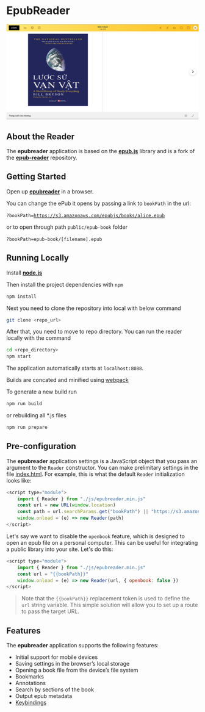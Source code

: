 # EpubReader

<img src="./demo-ui.png"/>

## About the Reader

The <strong>epubreader</strong> application is based on the <a style="text-decoration: underline;"><strong>epub.js</strong></a> library and is a fork of the <a style="text-decoration: underline;"><strong>epub-reader</strong></a> repository.

## Getting Started

Open up <a style="text-decoration: underline;"><strong>epubreader</strong></a> in a browser.

You can change the ePub it opens by passing a link to <code>bookPath</code> in the url:

<code>?bookPath=https://s3.amazonaws.com/epubjs/books/alice.epub</code>

or to open through path `public/epub-book` folder

<code>?bookPath=epub-book/[filename].epub</code>

## Running Locally

Install <a href="https://nodejs.org/en/" style="text-decoration: underline;"><strong>node.js</strong></a>

Then install the project dependencies with <code>npm</code>

```sh
npm install
```

Next you need to clone the repository into local with below command

```sh
git clone <repo_url>
```

After that, you need to move to repo directory.
You can run the reader locally with the command

```sh
cd <repo_directory>
npm start
```

The application automatically starts at `localhost:8088`.

Builds are concated and minified using <a href="https://github.com/webpack/webpack" style="text-decoration: underline;">webpack</a>

To generate a new build run

```sh
npm run build
```

or rebuilding all \*.js files

```sh
npm run prepare
```

## Pre-configuration

The <strong>epubreader</strong> application settings is a JavaScript object that you pass an argument to the `Reader` constructor. You can make prelimitary settings in the file <a style="text-decoration: underline;">index.html</a>. For example, this is what the default `Reader` initialization looks like:

```js
<script type="module">
    import { Reader } from "./js/epubreader.min.js"
    const url = new URL(window.location)
    const path = url.searchParams.get("bookPath") || "https://s3.amazonaws.com/moby-dick/"
    window.onload = (e) => new Reader(path)
</script>
```

Let's say we want to disable the `openbook` feature, which is designed to open an epub file on a personal computer. This can be useful for integrating a public library into your site. Let's do this:

```js
<script type="module">
    import { Reader } from "./js/epubreader.min.js"
    const url = "{{bookPath}}"
    window.onload = (e) => new Reader(url, { openbook: false })
</script>
```

> Note that the `{{bookPath}}` replacement token is used to define the `url` string variable. This simple solution will allow you to set up a route to pass the target URL.

## Features
The <strong>epubreader</strong> application supports the following features:
* Initial support for mobile devices
* Saving settings in the browser’s local storage
* Opening a book file from the device’s file system
* Bookmarks
* Annotations
* Search by sections of the book
* Output epub metadata
* <a style="text-decoration: underline;">Keybindings</a>
